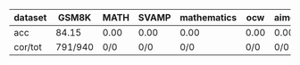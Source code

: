 |dataset|GSM8K|MATH|SVAMP|mathematics|ocw|aime24|amc23|carp_en|college_math|olympiadbench|
|--|--|--|--|--|--|--|--|--|--|--|
|acc|84.15|0.00|0.00|0.00|0.00|0.00|0.00|0.00|0.00|0.00|
|cor/tot|791/940|0/0|0/0|0/0|0/0|0/0|0/0|0/0|0/0|0/0|
